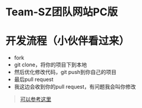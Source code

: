 # Team-SZ团队网站PC版

# 开发流程（小伙伴看过来）
- fork
- git clone，将你的项目下到本地
- 然后优化修改代码，git push到你自己的项目
- 最后pull request
- 我这边会收到你的pull request，有问题我会叫你修改

>[可以参考这里](http://bupt-hjm.github.io/2016/03/07/%E5%85%B3%E4%BA%8Egithub%E5%90%88%E4%BD%9C%E5%BC%80%E5%8F%91/)